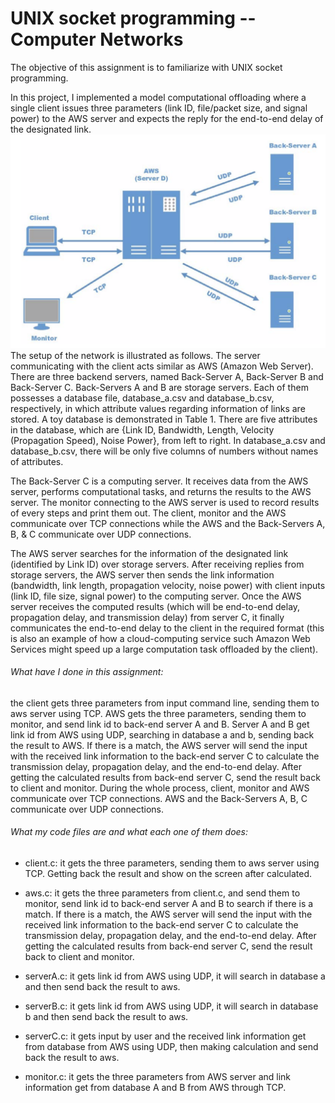 # UNIX socket programming -- Computer Networks

The objective of this assignment is to familiarize with UNIX socket programming.

In this project, I implemented a model computational offloading where a single client issues three parameters (link ID, file/packet size, and signal power) to the AWS server and expects the reply for the end-to-end delay of the designated link.
![Illustration of the network.png](https://github.com/zhuoyiny/Socket-Programming/blob/master/Illustrationofthenetwork.png)
The setup of the network is illustrated as follows. The server communicating with the client acts similar as AWS (Amazon Web Server). There are three backend servers, named Back-Server A, Back-Server B and Back-Server C. Back-Servers A and B are storage servers. Each of them possesses a database file, database_a.csv and database_b.csv, respectively, in which attribute values regarding information of links are stored. A toy database is demonstrated in Table 1. There are five attributes in the database, which are {Link ID, Bandwidth, Length, Velocity (Propagation Speed), Noise Power}, from left to right. In database_a.csv and database_b.csv, there will be only five columns of numbers without names of attributes.

The Back-Server C is a computing server. It receives data from the AWS server, performs computational tasks, and returns the results to the AWS server. The monitor connecting to the AWS server is used to record results of every steps and print them out. The client, monitor and the AWS communicate over TCP connections while the AWS and the Back-Servers A, B, & C communicate over UDP connections.

The AWS server searches for the information of the designated link (identified by Link ID) over storage servers. After receiving replies from storage servers, the AWS server then sends the link information (bandwidth, link length, propagation velocity, noise power) with client inputs (link ID, file size, signal power) to the computing server. Once the AWS server receives the computed results (which will be end-to-end delay, propagation delay, and transmission delay) from server C, it finally communicates the end-to-end delay to the client in the required format (this is also an example of how a cloud-computing service such Amazon Web Services might speed up a large computation task offloaded by the client).


###### What have I done in this assignment:

the client gets three parameters from input command line, sending them to aws server using TCP. AWS gets the three parameters, sending them to monitor, and send link id to back-end server A and B. Server A and B get link id from AWS using UDP, searching in database a and b, sending back the result to AWS. If there is a match, the AWS server will send the input with the received link information to the back-end server C to calculate the transmission delay, propagation delay, and the end-to-end delay. After getting the calculated results from back-end server C, send the result back to client and monitor. During the whole process, client, monitor and AWS communicate over TCP connections. AWS and the Back-Servers A, B, C communicate over UDP connections.

###### What my code files are and what each one of them does:

- client.c: it gets the three parameters, sending them to aws server using TCP. Getting back the result and show on the screen after calculated.

- aws.c: it gets the three parameters from client.c, and send them to monitor, send link id to back-end server A and B to search if there is a match. If there is a match, the AWS server will send the input with the received link information to the back-end server C to calculate the transmission delay, propagation delay, and the end-to-end delay. After getting the calculated results from back-end server C, send the result back to client and monitor.

- serverA.c: it gets link id from AWS using UDP, it will search in database a and then send back the result to aws.

- serverB.c: it gets link id from AWS using UDP, it will search in database b and then send back the result to aws.

- serverC.c: it gets input by user and the received link information get from database from AWS using UDP, then making calculation and send back the result to aws.

- monitor.c: it gets the three parameters from AWS server and link information get from database A and B from AWS through TCP.
